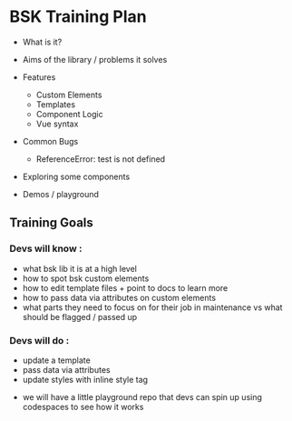 # BSK Training Plan

- What is it?

- Aims of the library / problems it solves

- Features
    - Custom Elements
    - Templates
    - Component Logic
    - Vue syntax
    
- Common Bugs
	- ReferenceError: test is not defined

- Exploring some components

- Demos / playground


## Training Goals

### Devs will know :

- what bsk lib it is at a high level
- how to spot bsk custom elements
- how to edit template files + point to docs to learn more
- how to pass data via attributes on custom elements
- what parts they need to focus on for their job in maintenance vs what should be flagged / passed up

### Devs will do :

- update a template
- pass data via attributes
- update styles with inline style tag

* we will have a little playground repo that devs can spin up using codespaces to see how it works